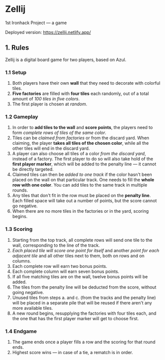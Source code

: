 # Zellij

1st Ironhack Project — a game

Deployed version: https://zellij.netlify.app/

## 1. Rules

Zellij is a digital board game for two players, based on Azul.

### 1.1 Setup

1. Both players have their own **wall** that they need to decorate with colorful tiles.
1. **Five factories** are filled with **four tiles** each randomly, out of a total amount of _100 tiles in five colors_.
1. The first player is chosen at _random_.

### 1.2 Gameplay

1. In order to **add tiles to the wall** and **score points**, the players need to form _complete rows of tiles of the same color_.
1. Tiles can be _claimed from factories_ or from the discard yard. When claiming, the player **takes all tiles of the chosen color**, while all the other tiles will end in the discard yard.
1. A player can also choose all tiles of a color _from the discard yard_, instead of a factory. The first player to do so will also take hold of the **first player marker**, which will be added to the penalty line — it cannot be directly targeted.
1. Claimed tiles can then be _added to one track_ if the color hasn't been placed on the wall on that particular track. One needs to fill the **whole row with one color**. You can add tiles to the same track in multiple rounds.
1. Any tiles that don't fit in the row must be placed on the **penalty line**. Each filled space will take out a number of points, but the score cannot go negative.
1. When there are no more tiles in the factories or in the yard, scoring begins.

### 1.3 Scoring

1. Starting from the top track, all complete rows will send one tile to the wall, corresponding to the line of the track.
1. _Each placed tile will score one point for itself_ and another _point for each adjacent tile_ and all other tiles next to them, both on rows and on columns.
1. Each complete row will earn two bonus points.
1. Each complete column will earn seven bonus points.
1. If all five matching tiles are on the wall, twelve bonus points will be added.
1. The tiles from the penalty line will be deducted from the score, without going negative.
1. Unused tiles from steps a. and c. (from the tracks and the penalty line) will be placed in a separate pile that will be reused if there aren't any more available tiles.
1. A new round begins, resupplying the factories with four tiles each, and the one that has the first player marker will get to choose first.

### 1.4 Endgame

1. The game ends once a player fills a row and the scoring for that round ends.
1. Highest score wins — in case of a tie, a rematch is in order.
